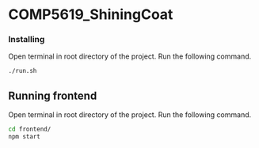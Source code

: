 # COMP5619_ShiningCoat

### Installing

Open terminal in root directory of the project. Run the following command.

```bash
./run.sh
```

## Running frontend
Open terminal in root directory of the project. Run the following command.

```bash
cd frontend/
npm start 
```
